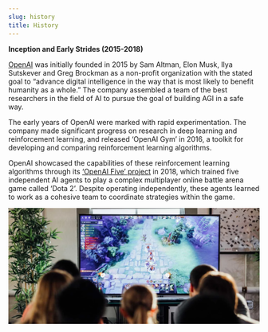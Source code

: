 ```yaml
---
slug: history
title: History
---
```

**Inception and Early Strides (2015-2018)**

[OpenAI](https://openai.com/) was initially founded in 2015 by Sam Altman, Elon Musk, Ilya Sutskever and Greg Brockman 
as a non-profit organization with the stated goal to “advance digital intelligence in the way 
that is most likely to benefit humanity as a whole.” The company assembled a team of the best 
researchers in the field of AI to pursue the goal of building AGI in a safe way.

The early years of OpenAI were marked with rapid experimentation. The company made significant progress 
on research in deep learning and reinforcement learning, and released ‘OpenAI Gym’ in 2016, a toolkit for 
developing and comparing reinforcement learning algorithms.

OpenAI showcased the capabilities of these reinforcement learning algorithms through its [‘OpenAI Five’ project](https://openai.com/index/openai-five/) 
in 2018, which trained five independent AI agents to play a complex multiplayer online battle arena game called ‘Dota 2’. 
Despite operating independently, these agents learned to work as a cohesive team to coordinate strategies within the game.

![OpenAI Five](./openAI5.png)

